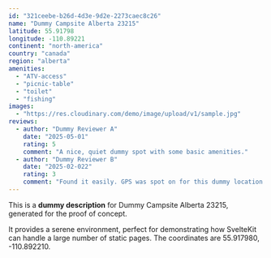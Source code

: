 ```yaml
---
id: "321ceebe-b26d-4d3e-9d2e-2273caec8c26"
name: "Dummy Campsite Alberta 23215"
latitude: 55.91798
longitude: -110.89221
continent: "north-america"
country: "canada"
region: "alberta"
amenities:
  - "ATV-access"
  - "picnic-table"
  - "toilet"
  - "fishing"
images:
  - "https://res.cloudinary.com/demo/image/upload/v1/sample.jpg"
reviews:
  - author: "Dummy Reviewer A"
    date: "2025-05-01"
    rating: 5
    comment: "A nice, quiet dummy spot with some basic amenities."
  - author: "Dummy Reviewer B"
    date: "2025-02-022"
    rating: 3
    comment: "Found it easily. GPS was spot on for this dummy location."
---
```


This is a **dummy description** for Dummy Campsite Alberta 23215, generated for the proof of concept.

It provides a serene environment, perfect for demonstrating how SvelteKit can handle a large number of static pages. The coordinates are 55.917980, -110.892210.
